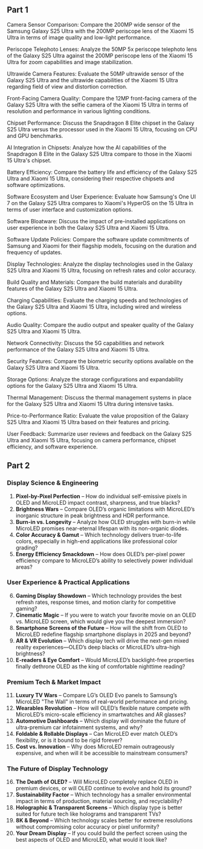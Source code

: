 ## Part 1

Camera Sensor Comparison: Compare the 200MP wide sensor of the Samsung Galaxy S25 Ultra with the 200MP periscope lens of the Xiaomi 15 Ultra in terms of image quality and low-light performance. 

Periscope Telephoto Lenses: Analyze the 50MP 5x periscope telephoto lens of the Galaxy S25 Ultra against the 200MP periscope lens of the Xiaomi 15 Ultra for zoom capabilities and image stabilization. 

Ultrawide Camera Features: Evaluate the 50MP ultrawide sensor of the Galaxy S25 Ultra and the ultrawide capabilities of the Xiaomi 15 Ultra regarding field of view and distortion correction. 

Front-Facing Camera Quality: Compare the 12MP front-facing camera of the Galaxy S25 Ultra with the selfie camera of the Xiaomi 15 Ultra in terms of resolution and performance in various lighting conditions. 

Chipset Performance: Discuss the Snapdragon 8 Elite chipset in the Galaxy S25 Ultra versus the processor used in the Xiaomi 15 Ultra, focusing on CPU and GPU benchmarks. 

AI Integration in Chipsets: Analyze how the AI capabilities of the Snapdragon 8 Elite in the Galaxy S25 Ultra compare to those in the Xiaomi 15 Ultra's chipset. 

Battery Efficiency: Compare the battery life and efficiency of the Galaxy S25 Ultra and Xiaomi 15 Ultra, considering their respective chipsets and software optimizations. 

Software Ecosystem and User Experience: Evaluate how Samsung's One UI 7 on the Galaxy S25 Ultra compares to Xiaomi's HyperOS on the 15 Ultra in terms of user interface and customization options. 

Software Bloatware: Discuss the impact of pre-installed applications on user experience in both the Galaxy S25 Ultra and Xiaomi 15 Ultra. 

Software Update Policies: Compare the software update commitments of Samsung and Xiaomi for their flagship models, focusing on the duration and frequency of updates. 

Display Technologies: Analyze the display technologies used in the Galaxy S25 Ultra and Xiaomi 15 Ultra, focusing on refresh rates and color accuracy. 

Build Quality and Materials: Compare the build materials and durability features of the Galaxy S25 Ultra and Xiaomi 15 Ultra. 

Charging Capabilities: Evaluate the charging speeds and technologies of the Galaxy S25 Ultra and Xiaomi 15 Ultra, including wired and wireless options. 

Audio Quality: Compare the audio output and speaker quality of the Galaxy S25 Ultra and Xiaomi 15 Ultra.

Network Connectivity: Discuss the 5G capabilities and network performance of the Galaxy S25 Ultra and Xiaomi 15 Ultra.

Security Features: Compare the biometric security options available on the Galaxy S25 Ultra and Xiaomi 15 Ultra.

Storage Options: Analyze the storage configurations and expandability options for the Galaxy S25 Ultra and Xiaomi 15 Ultra.

Thermal Management: Discuss the thermal management systems in place for the Galaxy S25 Ultra and Xiaomi 15 Ultra during intensive tasks.

Price-to-Performance Ratio: Evaluate the value proposition of the Galaxy S25 Ultra and Xiaomi 15 Ultra based on their features and pricing.

User Feedback: Summarize user reviews and feedback on the Galaxy S25 Ultra and Xiaomi 15 Ultra, focusing on camera performance, chipset efficiency, and software experience.

## Part 2

### **Display Science & Engineering**  
1. **Pixel-by-Pixel Perfection** – How do individual self-emissive pixels in OLED and MicroLED impact contrast, sharpness, and true blacks?  
2. **Brightness Wars** – Compare OLED’s organic limitations with MicroLED’s inorganic structure in peak brightness and HDR performance.  
3. **Burn-in vs. Longevity** – Analyze how OLED struggles with burn-in while MicroLED promises near-eternal lifespan with its non-organic diodes.  
4. **Color Accuracy & Gamut** – Which technology delivers truer-to-life colors, especially in high-end applications like professional color grading?  
5. **Energy Efficiency Smackdown** – How does OLED’s per-pixel power efficiency compare to MicroLED’s ability to selectively power individual areas?  

### **User Experience & Practical Applications**  
6. **Gaming Display Showdown** – Which technology provides the best refresh rates, response times, and motion clarity for competitive gaming?  
7. **Cinematic Magic** – If you were to watch your favorite movie on an OLED vs. MicroLED screen, which would give you the deepest immersion?  
8. **Smartphone Screens of the Future** – How will the shift from OLED to MicroLED redefine flagship smartphone displays in 2025 and beyond?  
9. **AR & VR Evolution** – Which display tech will drive the next-gen mixed reality experiences—OLED’s deep blacks or MicroLED’s ultra-high brightness?  
10. **E-readers & Eye Comfort** – Would MicroLED’s backlight-free properties finally dethrone OLED as the king of comfortable nighttime reading?  

### **Premium Tech & Market Impact**  
11. **Luxury TV Wars** – Compare LG’s OLED Evo panels to Samsung’s MicroLED "The Wall" in terms of real-world performance and pricing.  
12. **Wearables Revolution** – How will OLED’s flexible nature compete with MicroLED’s micro-scale efficiency in smartwatches and AR glasses?  
13. **Automotive Dashboards** – Which display will dominate the future of ultra-premium car infotainment systems, and why?  
14. **Foldable & Rollable Displays** – Can MicroLED ever match OLED’s flexibility, or is it bound to be rigid forever?  
15. **Cost vs. Innovation** – Why does MicroLED remain outrageously expensive, and when will it be accessible to mainstream consumers?  

### **The Future of Display Technology**  
16. **The Death of OLED?** – Will MicroLED completely replace OLED in premium devices, or will OLED continue to evolve and hold its ground?  
17. **Sustainability Factor** – Which technology has a smaller environmental impact in terms of production, material sourcing, and recyclability?  
18. **Holographic & Transparent Screens** – Which display type is better suited for future tech like holograms and transparent TVs?  
19. **8K & Beyond** – Which technology scales better for extreme resolutions without compromising color accuracy or pixel uniformity?  
20. **Your Dream Display** – If you could build the perfect screen using the best aspects of OLED and MicroLED, what would it look like?
